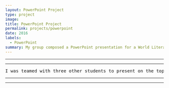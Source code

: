 ```yaml
---
layout: PowerPoint Project
type: project
image: 
title: PowerPoint Project
permalink: projects/powerpoint
date: 2016
labels:
  - PowerPoint
summary: My group composed a PowerPoint presentation for a World Literature class on Giribala.
---
```

<hr>
<hr>
<pre>
I was teamed with three other students to present on the topic of Giribala, a story by Mahasweta Devi. For this project, I learned how to utilize cuts of YouTube videos and record voice over dialogue to present on the topic. I trimmed each YouTube clip to accompany the topics of designated slides. Once the majority of the PowerPoint presentation was completed, I began to record a voice over of each slide, and incorportated them in a way that would allow the user to listen to them. I learned how to utilize the Snowball iCE by Blue Microphones and learned how to use PowerPoint more in depth. 
</pre>
<hr>
<hr>
